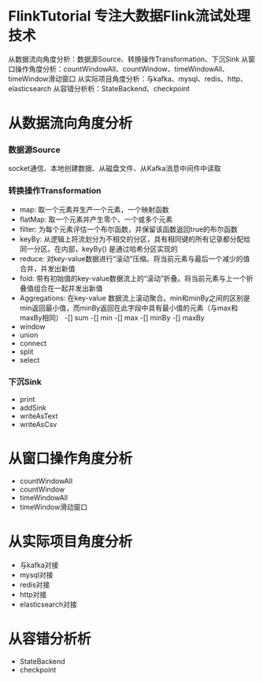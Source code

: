 # FlinkTutorial **专注大数据Flink流试处理**技术
从数据流向角度分析：数据源Source、转换操作Transformation、下沉Sink
从窗口操作角度分析：countWindowAll、countWindow、timeWindowAll、timeWindow滑动窗口
从实际项目角度分析：与kafka、mysql、redis、http、elasticsearch
从容错分析析：StateBackend、checkpoint

# 从数据流向角度分析
### 数据源Source
socket通信、本地创建数据、从磁盘文件、从Kafka消息中间件中读取

### 转换操作Transformation
- map: 取一个元素并生产一个元素，一个映射函数
- flatMap: 取一个元素并产生零个、一个或多个元素
- filter: 为每个元素评估一个布尔函数，并保留该函数返回true的布尔函数
- keyBy: 从逻辑上将流划分为不相交的分区，具有相同键的所有记录都分配给同一分区。在内部，keyBy() 是通过哈希分区实现的
- reduce: 对key-value数据进行“滚动”压缩。将当前元素与最后一个减少的值合并，并发出新值
- fold: 带有初始值的key-value数据流上的“滚动”折叠。将当前元素与上一个折叠值组合在一起并发出新值
- Aggregations: 在key-value 数据流上滚动聚合。min和minBy之间的区别是min返回最小值，而minBy返回在此字段中具有最小值的元素（与max和maxBy相同）
-[] sum
-[] min
-[] max
-[] minBy
-[] maxBy
- window
- union
- connect
- split
- select


### 下沉Sink
- print
- addSink
- writeAsText
- writeAsCsv


# 从窗口操作角度分析
- countWindowAll
- countWindow
- timeWindowAll
- timeWindow滑动窗口 


# 从实际项目角度分析
- 与kafka对接
- mysql对接
- redis对接
- http对接
- elasticsearch对接


# 从容错分析析
- StateBackend
- checkpoint





